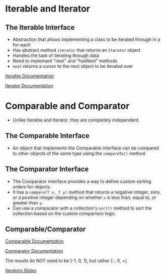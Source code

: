 # Iterable and Iterator
## The Iterable Interface
* Abstraction that allows implementing a class to be iterated through in a for-each
* Has abstract method `iterator` that returns an `Iterator` object
* Handles the task of iterating through data
* Need to implement "next" and "hasNext" methods
* `next` returns a cursor to the next object to be iterated over

[Iterable Documentation](https://docs.oracle.com/javase/8/docs/api/java/lang/Iterable.html)

[Iterator Documentation](https://docs.oracle.com/javase/8/docs/api/java/util/Iterator.html)

# Comparable and Comparator
* Unlike Iterable and Iterator, they are completely independent.
## The Comparable Interface
* An object that implements the Comparable interface can be compared to other objects of the same type using the `compareTo()` method.

## The Comparator Interface
* The Comparator interface provides a way to define custom sorting orders for objects.
* It has a `compare(T x, T y)` method that returns a negative integer, zero, or a positive integer depending on whether `x` is less than, equal to, or greater than `y`.
* Can use a comparator with a collection's `sort()` method to sort the collection based on the custom comparison logic.

## Comparable/Comparator
[Comparable Documentation](https://docs.oracle.com/javase/8/docs/api/java/lang/Comparable.html)

[Comparator Documentation](https://docs.oracle.com/javase/8/docs/api/java/lang/Comparable.html)

The results do NOT need to be [-1, 0, 1], but rather [-, 0, +]

[Iterators Slides](https://courses.edx.org/asset-v1:GTx+CS1332xI+1T2024+type@asset+block/Iterators.pdf)